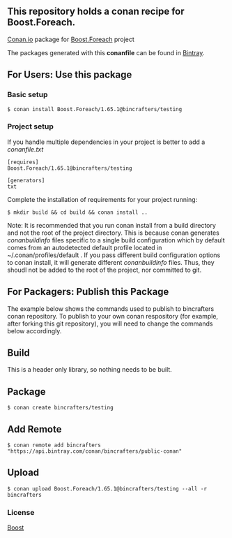 ## This repository holds a conan recipe for Boost.Foreach.

[Conan.io](https://conan.io) package for [Boost.Foreach](https://github.com/Boostorg/Foreach) project

The packages generated with this **conanfile** can be found in [Bintray](https://bintray.com/bincrafters/public-conan/Boost.Foreach%3Abincrafters).

## For Users: Use this package

### Basic setup

    $ conan install Boost.Foreach/1.65.1@bincrafters/testing

### Project setup

If you handle multiple dependencies in your project is better to add a *conanfile.txt*

    [requires]
    Boost.Foreach/1.65.1@bincrafters/testing

    [generators]
    txt

Complete the installation of requirements for your project running:</small></span>

    $ mkdir build && cd build && conan install ..
	
Note: It is recommended that you run conan install from a build directory and not the root of the project directory.  This is because conan generates *conanbuildinfo* files specific to a single build configuration which by default comes from an autodetected default profile located in ~/.conan/profiles/default .  If you pass different build configuration options to conan install, it will generate different *conanbuildinfo* files.  Thus, they shoudl not be added to the root of the project, nor committed to git. 

## For Packagers: Publish this Package

The example below shows the commands used to publish to bincrafters conan repository. To publish to your own conan respository (for example, after forking this git repository), you will need to change the commands below accordingly. 

## Build  

This is a header only library, so nothing needs to be built.

## Package 

    $ conan create bincrafters/testing
	
## Add Remote

	$ conan remote add bincrafters "https://api.bintray.com/conan/bincrafters/public-conan"

## Upload

    $ conan upload Boost.Foreach/1.65.1@bincrafters/testing --all -r bincrafters

### License
[Boost](LICENSE)
